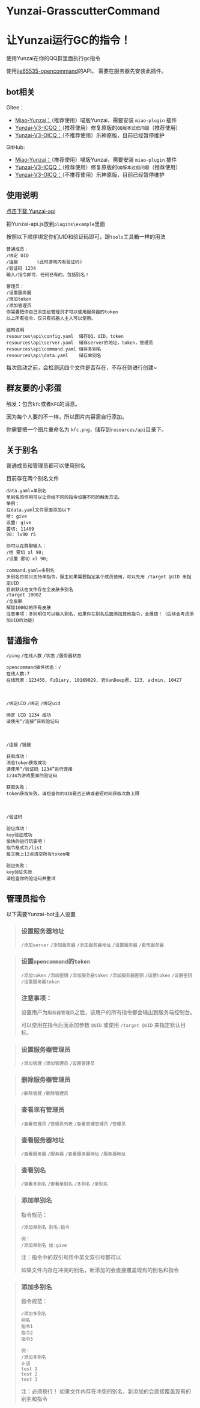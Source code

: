 # Yunzai-GrasscutterCommand
 让Yunzai运行GC的指令！
=======
 使用Yunzai在你的QQ群里面执行gc指令

 使用[jie65535-opencommand](https://github.com/jie65535/gc-opencommand-plugin)的API。
 需要在服务器先安装此插件。

## bot相关
Gitee：
* [Miao-Yunzai：](https://gitee.com/yoimiya-kokomi/Miao-Yunzai)（推荐使用）喵版Yunzai，需要安装 `miao-plugin` 插件
* [Yunzai-V3-ICQQ：](https://gitee.com/yoimiya-kokomi/Yunzai-Bot)（推荐使用）修复原版的`QQ版本过低问题`（推荐使用）
* [Yunzai-V3-OICQ：](https://gitee.com/Le-niao/Yunzai-Bot)（不推荐使用）乐神原版，目前已经暂停维护

GitHub:
* [Miao-Yunzai：](https://github.com/yoimiya-kokomi/Miao-Yunzai)（推荐使用）喵版Yunzai，需要安装 `miao-plugin` 插件
* [Yunzai-V3-ICQQ：](https://github.com/yoimiya-kokomi/Yunzai-Bot)（推荐使用）修复原版的`QQ版本过低问题`（推荐使用）
* [Yunzai-V3-OICQ：](https://github.com/Le-niao/Yunzai-Bot)（不推荐使用）乐神原版，目前已经暂停维护

## 使用说明
[点击下载 Yunzai-api](https://github.com/Zyy-boop/Yunzai-GC-API/releases/download/1.0/Yunzai-api.js)

把Yunzai-api.js放到`plugins\example`里面

按照以下顺序绑定你们UID和验证码即可，跟`tools`工具箱一样的用法
```
普通成员：
/绑定 UID
/连接       (此时游戏内有验证码)
/验证码 1234
输入/指令即可，任何已有的，包括别名！
```

```
管理员：
/设置服务器
/添加token
/添加管理员
你需要把你自己添加给管理员才可以使用服务器的token
以上所有指令，仅只有机器人主人可以使用。
```

```
结构说明
resources\api\config.yaml  储存QQ，UID，token
resources\api\server.yaml  储存server的地址，token，管理员
resources\api\command.yaml 储存多别名
resources\api\data.yaml    储存单别名
```
每次启动之前，会检测这四个文件是否存在，不存在则进行创建~


## 群友要的小彩蛋
触发：包含`kfc`或者`KFC`的消息。

因为每个人要的不一样，所以图片内容需自行添加。

你需要把一个图片重命名为 `kfc.png`，储存到`resources/api`目录下。


## 关于别名
普通成员和管理员都可以使用别名

目前存在两个别名文件
```
data.yaml=单别名
单别名的作用可以让你给不同的指令设置不同的触发方法。
举例：
在data.yaml文件里面添加以下
给: give
设置: give
雾切: 11409
90: lv90 r5

你可以在群聊输入：
/给 雾切 xl 90;
/设置 雾切 xl 90;
```

```
command.yaml=多别名
多别名目前只支持单指令，服主如果需要指定某个成员使用，可以先用 /target @UID 来指定UID
目前默认在文件存在全皮肤多别名
/target 10002
/全皮肤
解锁10002的所有皮肤
注意事项：多别明仅可以输入别名，如果你在别名后面添加其他指令，会报错！（后续会考虑添加UID的功能）
```

## 普通指令
`/ping` `/在线人数` `/状态` `/服务器状态`

```
opencommand插件状态：√
在线人数:7
在线玩家：123456, FzDiary, 10169029, 岩VanDeep君, 123, aｄmin, 10427
```
<br>

`/绑定UID` `/绑定` `/绑定uid`
```
绑定 UID 1234 成功
请使用“/连接”获取验证码
```
<br>

`/连接` `/链接` 
```
获取成功：
消息token获取成功
请使用“/验证码 1234”进行连接
1234为游戏里面的验证码

获取失败：
token获取失败，请检查你的UID是否正确或者短时间获取次数上限
```

<br>

`/验证码`

```
验证成功：
key验证成功
愉快的进行玩耍吧！
指令格式为/list
每天晚上12点清空所有token哦

验证失败：
key验证失败
请检查你的验证码并重试
```

## 管理员指令

以下需要Yunzai-bot主人设置
>### 设置服务器地址
> 
>`/添加server` `/添加服务器` `/添加服务器地址` `/设置服务器` `/更改服务器`

>### 设置`opencommand`的`token`
> 
> `/添加token` `/添加密钥` `/添加服务器token` `/添加服务器密钥` `/设置token` `/设置密钥` `/设置服务器token`
>
>### 注意事项：
> 
> 设置用户为`服务器管理员`之后，该用户的所有指令都会输出到服务端控制台。
> 
> 可以使用在指令后面添加参数 `@UID` 或使用 `/target @UID` 来指定默认目标。

>### 设置服务器管理员
> 
> `/添加管理` `/添加管理员` `/设置管理员`

>### 删除服务器管理员
> 
 > `/删除管理` `/删除管理员`

>### 查看现有管理员
>`/查看管理员` `/管理员列表` `/查看管理管理员` `/管理员`

>### 查看服务器地址
>`/查看服务器` `/服务器` `/查看服务器地址` `/服务器地址`

>### 查看别名
>`/查看多别名` `/查看单别名` `/多别名` `/单别名`




>### 添加单别名
>指令规范：
>```
>/添加单别名 别名:指令 
>
>例：
>/添加单别名 给:give
>```
>注：指令中的双引号用中英文双引号都可以
>
>如果文件内存在冲突的别名，新添加的会直接覆盖现有的别名和指令

>### 添加多别名
>指令规范：
>```
>/添加多别名
>别名
>指令1
>指令2
>指令3
>
>例：
>/添加多别名
>止语
>test 1
>test 2
>test 3
>```
>注：必须换行！
>如果文件内存在冲突的别名，新添加的会直接覆盖现有的别名和指令
>


